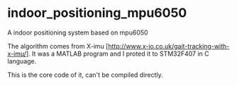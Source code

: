# indoor_positioning_mpu6050
A indoor positioning system based on mpu6050

The algorithm comes from X-imu [http://www.x-io.co.uk/gait-tracking-with-x-imu/]. It was a MATLAB program and I proted it to STM32F407 in C language.

This is the core code of it, can't be compiled directly.


